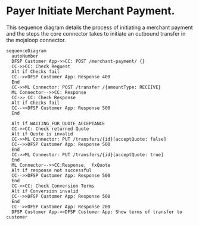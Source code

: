 # Payer Initiate Merchant Payment.
This sequence diagram details the process of initiating a merchant payment and the steps the core connector takes to initiate an outbound transfer in the mojaloop connector.


```mermaid
sequenceDiagram
  autoNumber
  DFSP Customer App->>CC: POST /merchant-payment/ {}
  CC->>CC: Check Request
  Alt if Checks fail
  CC-->>DFSP Customer App: Response 400
  End
  CC->>ML Connector: POST /transfer /{amountType: RECEIVE} 
  ML Connector-->>CC: Response
  CC->> CC: Check Response
  Alt if Checks fail
  CC-->>DFSP Customer App: Response 500
  End

  Alt if WAITING_FOR_QUOTE_ACCEPTANCE
  CC->>CC: Check returned Quote
  Alt if Quote is invalid
  CC->>ML Connector: PUT /transfers/{id}[acceptQuote: false]
  CC-->>DFSP Customer App: Response 500
  End
  CC->>ML Connector: PUT /transfers/{id}[acceptQuote: true]
  End
  ML Connector-->>CC:Response,  fxQuote
  Alt if response not successful
  CC-->>DFSP Customer App: Response 500
  End
  CC->>CC: Check Conversion Terms
  Alt if Conversion invalid
  CC-->>DFSP Customer App: Response 500
  End
  CC-->>DFSP Customer App: Response 200
  DFSP Customer App->>DFSP Customer App: Show terms of transfer to customer
```
